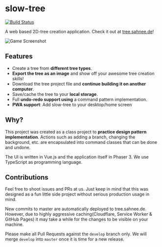 # slow-tree

[![Build Status](https://travis-ci.com/PatrickSachs/slow-tree.svg?branch=master)](https://travis-ci.com/PatrickSachs/slow-tree)

A web based 2D-tree creation application. Check it out at [tree.sahnee.de](https://tree.sahnee.de/)!

![Game Screenshot](https://data.patrick-sachs.de/content/slow-tree/github-banner.png)

## Features

* Create a tree from **different tree types**.
* **Export the tree as an image** and show off your awesome tree creation skills!
* Download the tree project file and **continue building it on another computer**.
* Save/cache the tree to your **local storage**.
* Full **undo-redo support using** a command pattern implementation.
* **PWA support**: Add slow-tree to your desktop/home screen

## Why?

This project was created as a class project to **practice design pattern implementation**. Actions such as adding a branch, changing the background, etc. are encapsulated into command classes that can be done and undone.

The UI is written in Vue.js and the application itself in Phaser 3. We use TypeScript as programming language.

## Contributions

Feel free to shoot issues and PRs at us. Just keep in mind that this was designed as a fun little side project without serious production usage in mind.

New commits to master are automatically deployed to tree.sahnee.de. However, due to highly aggressive caching(Cloudflare, Service Worker & GitHub Pages) it may take a while for the changes to be visible on your machine.

Please make all Pull Requests against the `develop` branch only. We will merge `develop` into `master` once it is time for a new release.
